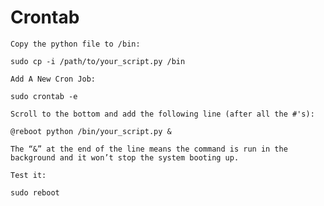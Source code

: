 # Crontab



    Copy the python file to /bin:
    
`
    sudo cp -i /path/to/your_script.py /bin
`

    Add A New Cron Job:
    
`
    sudo crontab -e
`

    Scroll to the bottom and add the following line (after all the #'s):

`
    @reboot python /bin/your_script.py &
`

    The “&” at the end of the line means the command is run in the background and it won’t stop the system booting up.

    Test it:

`
    sudo reboot
`

